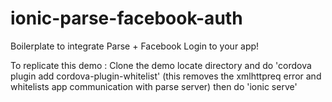 # ionic-parse-facebook-auth
Boilerplate to integrate Parse + Facebook Login to your app!

To replicate this demo :
Clone the demo
locate directory and do 'cordova plugin add cordova-plugin-whitelist'
(this removes the xmlhttpreq error and whitelists app communication with parse server)
then do 'ionic serve'
